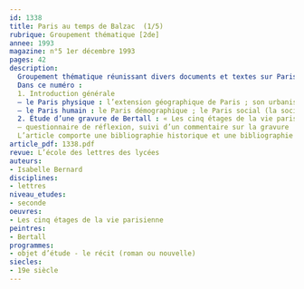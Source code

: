 ```yaml
---
id: 1338
title: Paris au temps de Balzac  (1/5)
rubrique: Groupement thématique [2de]
annee: 1993
magazine: n°5 1er décembre 1993
pages: 42
description: 
  Groupement thématique réunissant divers documents et textes sur Paris au temps de Balzac : une gravure de Bertall extraite de « L’Illustration » ; un extrait de « Mademoiselle Mimi Pinson, profil de grisette », de Musset (commentaire composé) ; plusieurs explications de texte de « Ferragus », de Balzac ; résumé d’un court article de P.-J. Stahl, « Du monde à Paris », paru dans le recueil collectif « Le Diable à Paris ».
  Dans ce numéro :
  1. Introduction générale
  – le Paris physique : l’extension géographique de Paris ; son urbanisation ; l’équipement
  – le Paris humain : le Paris démographique ; le Paris social (la société parisienne)
  2. Étude d’une gravure de Bertall : « Les cinq étages de la vie parisienne »
  – questionnaire de réflexion, suivi d’un commentaire sur la gravure
  L’article comporte une bibliographie historique et une bibliographie romanesque.
article_pdf: 1338.pdf
revue: L’école des lettres des lycées
auteurs:
- Isabelle Bernard
disciplines:
- lettres
niveau_etudes:
- seconde
oeuvres:
- Les cinq étages de la vie parisienne
peintres:
- Bertall
programmes:
- objet d’étude - le récit (roman ou nouvelle)
siecles:
- 19e siècle
---
```

